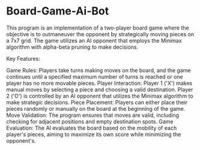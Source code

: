 # Board-Game-Ai-Bot
This program is an implementation of a two-player board game where the objective is to outmaneuver the opponent by strategically moving pieces on a 7x7 grid. The game utilizes an AI opponent that employs the Minimax algorithm with alpha-beta pruning to make decisions.

Key Features:

Game Rules: Players take turns making moves on the board, and the game continues until a specified maximum number of turns is reached or one player has no more movable pieces.
Player Interaction: Player 1 ('X') makes manual moves by selecting a piece and choosing a valid destination. Player 2 ('O') is controlled by an AI opponent that utilizes the Minimax algorithm to make strategic decisions.
Piece Placement: Players can either place their pieces randomly or manually on the board at the beginning of the game.
Move Validation: The program ensures that moves are valid, including checking for adjacent positions and empty destination spots.
Game Evaluation: The AI evaluates the board based on the mobility of each player's pieces, aiming to maximize its own score while minimizing the opponent's.
